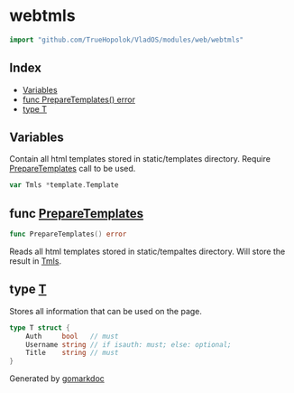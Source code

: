 <!-- Code generated by gomarkdoc. DO NOT EDIT -->

# webtmls

```go
import "github.com/TrueHopolok/VladOS/modules/web/webtmls"
```

## Index

- [Variables](<#variables>)
- [func PrepareTemplates\(\) error](<#PrepareTemplates>)
- [type T](<#T>)


## Variables

<a name="Tmls"></a>Contain all html templates stored in static/templates directory. Require [PrepareTemplates](<#PrepareTemplates>) call to be used.

```go
var Tmls *template.Template
```

<a name="PrepareTemplates"></a>
## func [PrepareTemplates](<https://github.com/TrueHopolok/VladOS/blob/main/modules/web/webtmls/webtmls.go#L18>)

```go
func PrepareTemplates() error
```

Reads all html templates stored in static/tempaltes directory. Will store the result in [Tmls](<#Tmls>).

<a name="T"></a>
## type [T](<https://github.com/TrueHopolok/VladOS/blob/main/modules/web/webtmls/webtmls.go#L26-L30>)

Stores all information that can be used on the page.

```go
type T struct {
    Auth     bool   // must
    Username string // if isauth: must; else: optional;
    Title    string // must
}
```

Generated by [gomarkdoc](<https://github.com/princjef/gomarkdoc>)
